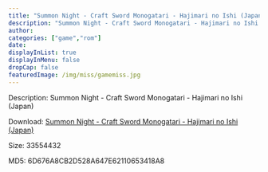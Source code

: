 ```yaml
---
title: "Summon Night - Craft Sword Monogatari - Hajimari no Ishi (Japan)"
description: "Summon Night - Craft Sword Monogatari - Hajimari no Ishi (Japan)"
author: 
categories: ["game","rom"]
date: 
displayInList: true
displayInMenu: false
dropCap: false
featuredImage: /img/miss/gamemiss.jpg
---
```


Description: Summon Night - Craft Sword Monogatari - Hajimari no Ishi (Japan)

Download: <a style="text-decoration:underline;" href="https://mega.nz/#!nPBUwAAa!_hDKxl2smFLlrO7ihg7ak9VWfagwrQjJfdkeV5L5ClA" target = "_blank" rel = "nofollow" > Summon Night - Craft Sword Monogatari - Hajimari no Ishi (Japan)</a>

Size: 33554432

MD5: 6D676A8CB2D528A647E62110653418A8

